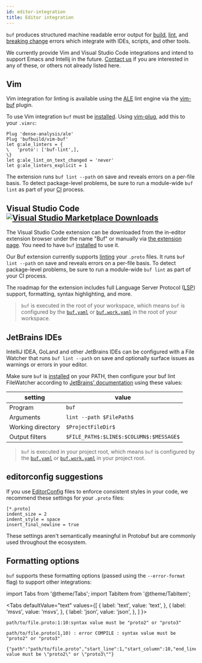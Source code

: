 ```yaml
---
id: editor-integration
title: Editor integration
---
```


`buf` produces structured machine readable error output for [build](build/usage), [lint](lint/overview),
and [breaking change](breaking/overview) errors which integrate with IDEs, scripts, and other tools.

We currently provide Vim and Visual Studio Code integrations and intend to support Emacs and
Intellij in the future. [Contact us](contact) if you are interested in any of these, or others
not already listed here.

## Vim

Vim integration for linting is available using the [ALE](https://github.com/dense-analysis/ale)
lint engine via the [vim-buf](https://github.com/bufbuild/vim-buf) plugin.

To use Vim integration `buf` must be [installed](installation.md). Using [vim-plug](https://github.com/junegunn/vim-plug),
add this to your `.vimrc`:

```vim
Plug 'dense-analysis/ale'
Plug 'bufbuild/vim-buf'
let g:ale_linters = {
\   'proto': ['buf-lint',],
\}
let g:ale_lint_on_text_changed = 'never'
let g:ale_linters_explicit = 1
```

The extension runs `buf lint --path` on save and reveals errors on a per-file basis. To detect package-level
problems, be sure to run a module-wide `buf lint` as part of your [CI](ci-cd/setup) process.

## Visual Studio Code  [![Visual Studio Marketplace Downloads](https://img.shields.io/visual-studio-marketplace/d/bufbuild.vscode-buf?color=2048ff&label=Buf&logo=visual-studio-code&style=flat-squar)](https://marketplace.visualstudio.com/items?itemName=bufbuild.vscode-buf)

The Visual Studio Code extension can be downloaded from the in-editor extension browser under the name "Buf"
or manually via [the extension page](https://marketplace.visualstudio.com/items?itemName=bufbuild.vscode-buf). You need to have `buf` [installed](installation.md) to use it.

Our Buf extension currently supports [linting] your `.proto` files. It runs `buf lint --path` on save and reveals errors on a per-file basis. To detect package-level problems, be sure to run a module-wide `buf lint` as part of your CI process.

The roadmap for the extension includes full Language Server Protocol ([LSP]) support, formatting, syntax highlighting, and more.

> `buf` is executed in the root of your workspace, which means `buf` is configured by the [`buf.yaml`](configuration/v1/buf-yaml) or
> [`buf.work.yaml`](configuration/v1/buf-work-yaml) in the root of your workspace.

## JetBrains IDEs

IntelliJ IDEA, GoLand and other JetBrains IDEs can be configured with a File Watcher that runs `buf lint --path` on
save and optionally surface issues as warnings or errors in your editor.

Make sure `buf` is [installed](installation.md) on your PATH, then configure your buf lint FileWatcher according to
[JetBrains' documentation](https://www.jetbrains.com/help/idea/using-file-watchers.html) using these values:

| setting           | value                                   |
|-------------------|-----------------------------------------|
| Program           | `buf`                                   |
| Arguments         | `lint --path $FilePath$`                |
| Working directory | `$ProjectFileDir$`                      |
| Output filters    | `$FILE_PATH$:$LINE$:$COLUMN$:$MESSAGE$` |

> `buf` is executed in your project root, which means `buf` is configured by the
> [`buf.yaml`](configuration/v1/buf-yaml) or [`buf.work.yaml`](configuration/v1/buf-work-yaml) in your project root.

## editorconfig suggestions

If you use [EditorConfig] files to enforce consistent styles in your code, we recommend these settings for your `.proto` files:

```editorconfig
[*.proto]
indent_size = 2
indent_style = space
insert_final_newline = true
```

These settings aren't semantically meaningful in Protobuf but are commonly used throughout the ecosystem.

## Formatting options

`buf` supports these formatting options (passed using the `--error-format` flag) to support other integrations:

import Tabs from '@theme/Tabs';
import TabItem from '@theme/TabItem';

<Tabs
  defaultValue="text"
  values={[
    { label: 'text', value: 'text', },
    { label: 'msvs', value: 'msvs', },
    { label: 'json', value: 'json', },
  ]
}>
<TabItem value="text">

```
path/to/file.proto:1:10:syntax value must be "proto2" or "proto3"
```

</TabItem>
<TabItem value="msvs">

```
path/to/file.proto(1,10) : error COMPILE : syntax value must be "proto2" or "proto3"`
```

</TabItem>
<TabItem value="json">

```
{"path":"path/to/file.proto","start_line":1,"start_column":10,"end_line":1,"end_column":10,"type":"COMPILE","message":"syntax value must be \"proto2\" or \"proto3\""}
```

</TabItem>
</Tabs>

[editorconfig]: https://editorconfig.org
[linting]: https://docs.buf.build/lint/overview
[lsp]: https://code.visualstudio.com/api/language-extensions/language-server-extension-guide
